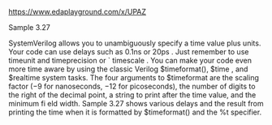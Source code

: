https://www.edaplayground.com/x/UPAZ

Sample 3.27

SystemVerilog allows you to unambiguously specify a time value plus units. Your
code can use delays such as 0.1ns or 20ps . Just remember to use timeunit and
timeprecision or ` timescale . You can make your code even more time aware by
using the classic Verilog $timeformat(), $time , and $realtime system tasks.
The four arguments to $timeformat are the scaling factor (−9 for nanoseconds, −12
for picoseconds), the number of digits to the right of the decimal point, a string to
print after the time value, and the minimum fi eld width.
Sample 3.27 shows various delays and the result from printing the time when it is
formatted by $timeformat() and the %t specifier.

